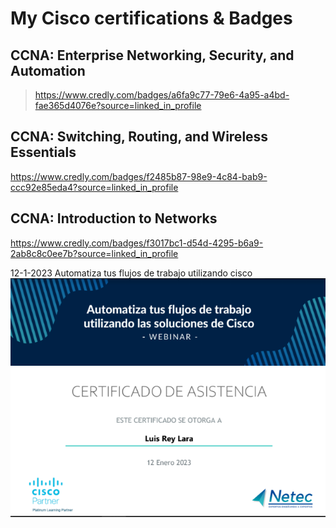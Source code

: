 # My Cisco certifications & Badges

## CCNA: Enterprise Networking, Security, and Automation
>https://www.credly.com/badges/a6fa9c77-79e6-4a95-a4bd-fae365d4076e?source=linked_in_profile

## CCNA: Switching, Routing, and Wireless Essentials
https://www.credly.com/badges/f2485b87-98e9-4c84-bab9-ccc92e85eda4?source=linked_in_profile

## CCNA: Introduction to Networks
https://www.credly.com/badges/f3017bc1-d54d-4295-b6a9-2ab8c8c0ee7b?source=linked_in_profile

12-1-2023
Automatiza tus flujos de trabajo utilizando cisco
![alt text](https://github.com/luisreylara/cisco/blob/main/charla_cisco_automatiza.png)
